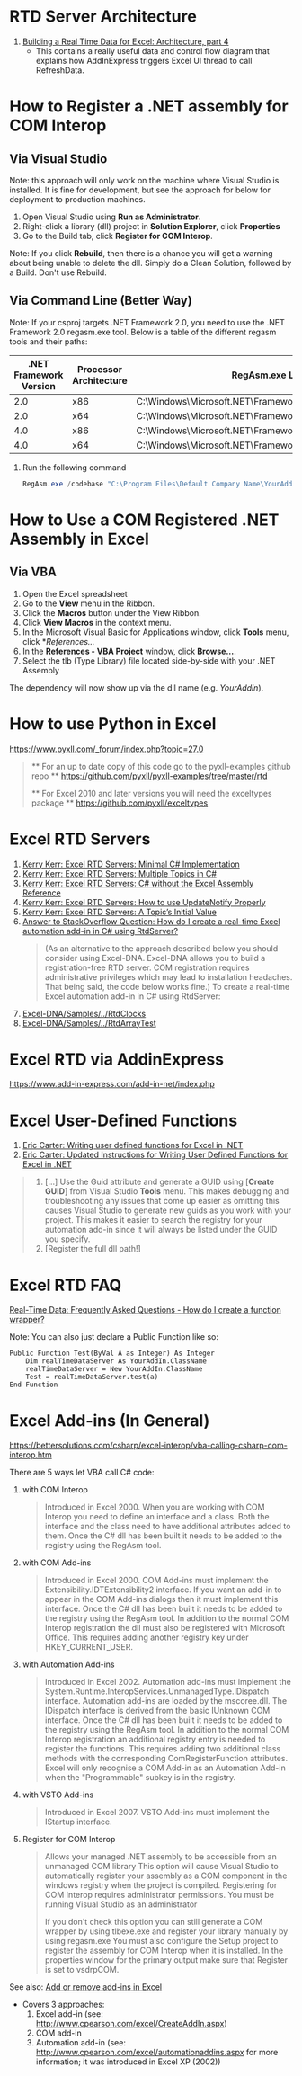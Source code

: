 # RTD Server Architecture

1. [
Building a Real Time Data for Excel: Architecture, part 4](https://www.add-in-express.com/creating-addins-blog/2011/01/17/excel-real-time-data-architecture/)
    - This contains a really useful data and control flow diagram that explains how AddInExpress triggers Excel UI thread to call RefreshData.

# How to Register a .NET assembly for COM Interop
## Via Visual Studio
Note: this approach will only work on the machine where Visual Studio is installed.  It is fine for development, but see the approach for below for deployment to production machines.

1. Open Visual Studio using **Run as Administrator**.
2. Right-click a library (dll) project in **Solution Explorer**, click **Properties**
3. Go to the Build tab, click **Register for COM Interop**.

Note: If you click **Rebuild**, then there is a chance you will get a warning about being unable to delete the dll.  Simply do a Clean Solution, followed by a Build.  Don't use Rebuild.

## Via Command Line (Better Way)
Note: If your csproj targets .NET Framework 2.0, you need to use the .NET Framework 2.0 regasm.exe tool.  Below is a table of the different regasm tools and their paths:

| .NET Framework Version | Processor Architecture | RegAsm.exe Location |
| ---------------------- | ---------------------- | ------------------- |
| 2.0                    | x86                    | C:\Windows\Microsoft.NET\Framework\v2.0.50727\RegAsm.exe |
| 2.0                    | x64                    | C:\Windows\Microsoft.NET\Framework64\v2.0.50727\RegAsm.exe |
| 4.0                    | x86                    | C:\Windows\Microsoft.NET\Framework\v4.0.30319\RegAsm.exe |
| 4.0                    | x64                    | C:\Windows\Microsoft.NET\Framework64\v4.0.30319\RegAsm.exe |

1. Run the following command
    ```powershell
    RegAsm.exe /codebase "C:\Program Files\Default Company Name\YourAddin.dll"
    ```

# How to Use a COM Registered .NET Assembly in Excel
## Via VBA
1. Open the Excel spreadsheet
2. Go to the **View** menu in the Ribbon.
3. Click the **Macros** button under the View Ribbon.
4. Click **View Macros** in the context menu.
5. In the Microsoft Visual Basic for Applications window, click **Tools** menu, click **References...*
6. In the **References - VBA Project** window, click **Browse...**.
7. Select the tlb (Type Library) file located side-by-side with your .NET Assembly

The dependency will now show up via the dll name (e.g. _YourAddin_).

# How to use Python in Excel
https://www.pyxll.com/_forum/index.php?topic=27.0

> ** For an up to date copy of this code go to the pyxll-examples github repo **
> https://github.com/pyxll/pyxll-examples/tree/master/rtd
> 
> ** For Excel 2010 and later versions you will need the exceltypes package **
> https://github.com/pyxll/exceltypes

# Excel RTD Servers
1. [Kerry Kerr: Excel RTD Servers: Minimal C# Implementation](https://weblogs.asp.net/kennykerr/Rtd3)
2. [Kerry Kerr: Excel RTD Servers: Multiple Topics in C#](https://weblogs.asp.net/kennykerr/Rtd6)
3. [Kerry Kerr: Excel RTD Servers: C# without the Excel Assembly Reference](https://weblogs.asp.net/kennykerr/Rtd7)
4. [Kerry Kerr: Excel RTD Servers: How to use UpdateNotify Properly](https://weblogs.asp.net/kennykerr/Rtd8)
5. [Kerry Kerr: Excel RTD Servers: A Topic’s Initial Value](https://weblogs.asp.net/kennykerr/Rtd9)
6. [Answer to StackOverflow Question: How do I create a real-time Excel automation add-in in C# using RtdServer?
](https://stackoverflow.com/a/5697823/1040437)
    > (As an alternative to the approach described below you should consider using Excel-DNA. Excel-DNA allows you to build a registration-free RTD server. COM registration requires administrative privileges which may lead to installation headaches. That being said, the code below works fine.)
    > To create a real-time Excel automation add-in in C# using RtdServer:
7. [Excel-DNA/Samples/../RtdClocks](https://github.com/Excel-DNA/Samples/tree/master/RtdClocks)
8. [Excel-DNA/Samples/../RtdArrayTest](https://github.com/Excel-DNA/Samples/tree/master/RtdArrayTest)

# Excel RTD via AddinExpress
https://www.add-in-express.com/add-in-net/index.php


# Excel User-Defined Functions
1. [Eric Carter: Writing user defined functions for Excel in .NET](https://blogs.msdn.microsoft.com/eric_carter/2004/12/01/writing-user-defined-functions-for-excel-in-net/)
2. [Eric Carter: Updated Instructions for Writing User Defined Functions for Excel in .NET](https://blogs.msdn.microsoft.com/eric_carter/2008/04/04/updated-instructions-for-writing-user-defined-functions-for-excel-in-net/)
> 1) [...] Use the Guid attribute and generate a GUID using [**Create GUID**] from Visual Studio **Tools** menu.  This makes debugging and troubleshooting any issues that come up easier as omitting this causes Visual Studio to generate new guids as you work with your project.  This makes it easier to search the registry for your automation add-in since it will always be listed under the GUID you specify.
> 2) [Register the full dll path!]

# Excel RTD FAQ
[Real-Time Data: Frequently Asked Questions - How do I create a function wrapper?](https://docs.microsoft.com/en-us/previous-versions/office/developer/office-xp/aa140060(v=office.10)#how-do-i-create-a-function-wrapper)

Note: You can also just declare a Public Function like so:

```vba
Public Function Test(ByVal A as Integer) As Integer
    Dim realTimeDataServer As YourAddIn.ClassName
    realTimeDataServer = New YourAddIn.ClassName
    Test = realTimeDataServer.test(a)
End Function
```

# Excel Add-ins (In General)
https://bettersolutions.com/csharp/excel-interop/vba-calling-csharp-com-interop.htm



There are 5 ways let VBA call C# code:
1. with COM Interop
    > Introduced in Excel 2000.
    > When you are working with COM Interop you need to define an interface and a class.
    > Both the interface and the class need to have additional attributes added to them.
    > Once the C# dll has been built it needs to be added to the registry using the RegAsm tool.
2. with COM Add-ins
    > Introduced in Excel 2000.
    > COM Add-ins must implement the Extensibility.IDTExtensibility2 interface.
    > If you want an add-in to appear in the COM Add-ins dialogs then it must implement this interface.
    > Once the C# dll has been built it needs to be added to the registry using the RegAsm tool.
    > In addition to the normal COM Interop registration the dll must also be registered with Microsoft Office.
    > This requires adding another registry key under HKEY_CURRENT_USER.
3. with Automation Add-ins
    > Introduced in Excel 2002.
    > Automation add-ins must implement the System.Runtime.InteropServices.UnmanagedType.IDispatch interface.
    > Automation add-ins are loaded by the mscoree.dll.
    > The IDispatch interface is derived from the basic IUnknown COM interface.
    > Once the C# dll has been built it needs to be added to the registry using the RegAsm tool.
    > In addition to the normal COM Interop registration an additional registry entry is needed to register the functions.
    > This requires adding two additional class methods with the corresponding ComRegisterFunction attributes.
    > Excel will only recognise a COM Add-in as an Automation Add-in when the "Programmable" subkey is in the registry.
4. with VSTO Add-ins
    > Introduced in Excel 2007.
    > VSTO Add-ins must implement the IStartup interface.
5. Register for COM Interop
    > Allows your managed .NET assembly to be accessible from an unmanaged COM library
    > This option will cause Visual Studio to automatically register your assembly as a COM component in the windows registry when the project is compiled.
    > Registering for COM Interop requires administrator permissions.
    > You must be running Visual Studio as an administrator
    >
    > If you don't check this option you can still generate a COM wrapper by using tlbexe.exe and register your library manually by using regasm.exe
    > You must also configure the Setup project to register the assembly for COM Interop when it is installed.
    > In the properties window for the primary output make sure that Register is set to vsdrpCOM.

See also: [Add or remove add-ins in Excel](https://support.office.com/en-us/article/add-or-remove-add-ins-in-excel-0af570c4-5cf3-4fa9-9b88-403625a0b460)

* Covers 3 approaches:
    1. Excel add-in (see: http://www.cpearson.com/excel/CreateAddIn.aspx)
    2. COM add-in
    3. Automation add-in (see: http://www.cpearson.com/excel/automationaddins.aspx for more information; it was introduced in Excel XP (2002))
